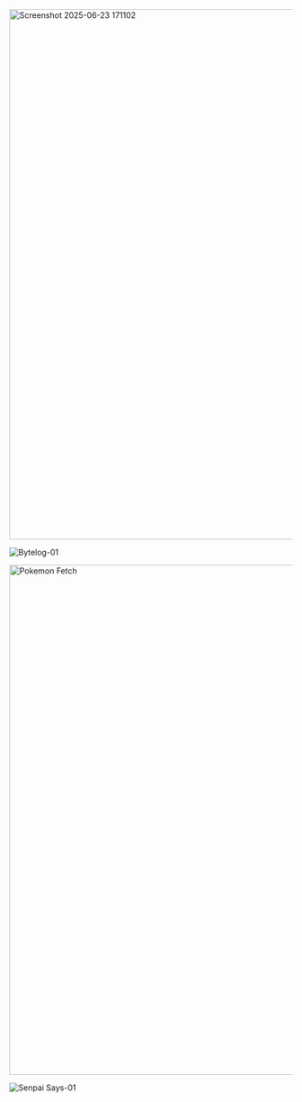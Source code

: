 <img width="944" alt="Screenshot 2025-06-23 171102" src="https://github.com/user-attachments/assets/f7d600c2-4ef4-4b51-8085-d02b7b334f0c" />

![Bytelog-01](https://github.com/user-attachments/assets/a61f1ce7-7602-43a2-9473-78fa03a508dc)

<img width="908" alt="Pokemon Fetch" src="https://github.com/user-attachments/assets/1c93e8da-1f63-4a80-84c6-74106cb30019" />

![Senpai Says-01](https://github.com/user-attachments/assets/0c284926-0bc7-4c54-b0c4-08dc822acecf)




















